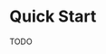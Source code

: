 <!--- Code generated by Project Forge, see https://projectforge.dev for details. -->
# Quick Start

TODO
